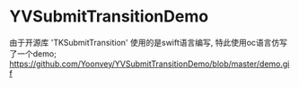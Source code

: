 # YVSubmitTransitionDemo
由于开源库 'TKSubmitTransition' 使用的是swift语言编写, 特此使用oc语言仿写了一个demo;
https://github.com/Yoonvey/YVSubmitTransitionDemo/blob/master/demo.gif
